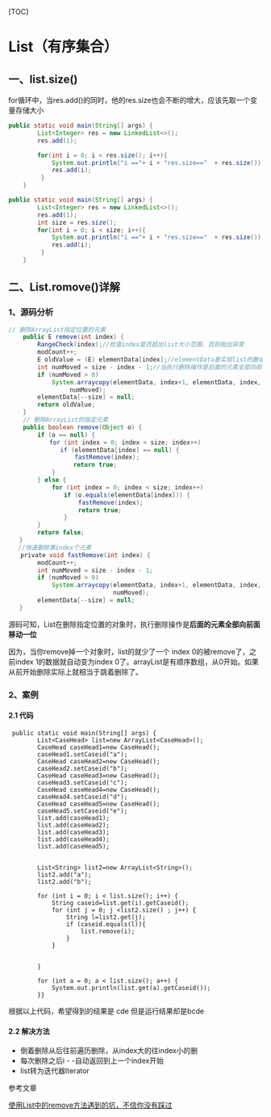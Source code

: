 [TOC]



# List（有序集合）



## 一、list.size()

for循环中，当res.add()的同时，他的res.size也会不断的增大，应该先取一个变量存储大小

```java
public static void main(String[] args) {
        List<Integer> res = new LinkedList<>();
        res.add(1);

        for(int i = 0; i < res.size(); i++){
            System.out.println("i =="+ i + "res.size=="  + res.size());
            res.add(i);
         }
    }

public static void main(String[] args) {
        List<Integer> res = new LinkedList<>();
        res.add(1);
		int size = res.size();
        for(int i = 0; i < size; i++){
            System.out.println("i =="+ i + "res.size=="  + res.size());
            res.add(i);
         }
    }
```



## 二、List.romove()详解

### 1、源码分析

```java
// 删除ArrayList指定位置的元素
    public E remove(int index) {
        RangeCheck(index);//检查index是否超出list大小范围，否则抛出异常
        modCount++;
        E oldValue = (E) elementData[index];//elementData是实现list的数组
        int numMoved = size - index - 1;//当执行删除操作是后面的元素全部向前面移动一位
        if (numMoved > 0)
            System.arraycopy(elementData, index+1, elementData, index,
                 numMoved);
        elementData[--size] = null;
        return oldValue;
    }
    // 删除ArrayList的指定元素
    public boolean remove(Object o) {
        if (o == null) {
        　　for (int index = 0; index < size; index++)
           　　if (elementData[index] == null) {
               　　fastRemove(index);
            　　　 return true;
            }
        } else {
            for (int index = 0; index < size; index++)
           　　 if (o.equals(elementData[index])) {
           　　     fastRemove(index);
           　　     return true;
         　　   }
        }
        return false;
   }
 　//快速删除第index个元素
　　private void fastRemove(int index) {
        modCount++;  
        int numMoved = size - index - 1;  
        if (numMoved > 0)  
            System.arraycopy(elementData, index+1, elementData, index,  
                             numMoved);  
        elementData[--size] = null; 
   } 
```

源码可知，List在删除指定位置的对象时，执行删除操作是**后面的元素全部向前面移动一位**

因为，当你remove掉一个对象时，list的就少了一个 index 0的被remove了，之前index 1的数据就自动变为index 0了。arrayList是有顺序数组，从0开始。如果从前开始删除实际上就相当于跳着删除了。



### 2、案例

#### 2.1  代码

```
 public static void main(String[] args) {
        List<CaseHead> list=new ArrayList<CaseHead>();
        CaseHead caseHead1=new CaseHead();
        caseHead1.setCaseid("a");
        CaseHead caseHead2=new CaseHead();
        caseHead2.setCaseid("b");
        CaseHead caseHead3=new CaseHead();
        caseHead3.setCaseid("c");
        CaseHead caseHead4=new CaseHead();
        caseHead4.setCaseid("d");
        CaseHead caseHead5=new CaseHead();
        caseHead5.setCaseid("e");
        list.add(caseHead1);
        list.add(caseHead2);
        list.add(caseHead3);
        list.add(caseHead4);
        list.add(caseHead5);


        List<String> list2=new ArrayList<String>();
        list2.add("a");
        list2.add("b");

        for (int i = 0; i < list.size(); i++) {
            String caseid=list.get(i).getCaseid();
            for (int j = 0; j <list2.size() ; j++) {
                String l=list2.get(j);
                if (caseid.equals(l)){
                    list.remove(i);
                }
            }


        }

        for (int a = 0; a < list.size(); a++) {
            System.out.println(list.get(a).getCaseid());
        }}
```

根据以上代码，希望得到的结果是 cde 但是运行结果却是bcde



#### 2.2 解决方法

- 倒着删除从后往前遍历删除，从index大的往index小的删
- 每次删除之后i - -自动返回到上一个index开始
- list转为迭代器Iterator



参考文章

[使用List中的remove方法遇到的坑，不信你没有踩过](https://mp.weixin.qq.com/s?__biz=MzA5MTMyNTI0Nw==&mid=2649792054&idx=2&sn=ae731b708019b9e47defcee4ab19dab6&chksm=887a2866bf0da170b44ee376735667726bd965d46c75c609332c70aec62090132681f0045355&scene=126&sessionid=1593735128&key=512f5ec3dfd47d201106c91c6d78b603a26d96ea661107ef79be60afc340014e9a689f65badaa4d501e16381e951948cc759ff06f19d909e2d8123d1f343af01d9ab40aa958d57c09b0d538d001c5175&ascene=1&uin=MTg5MjE1NTkyOQ%3D%3D&devicetype=Windows+10+x64&version=62090529&lang=zh_CN&exportkey=A3bqffc2LqUI616tmYsPwOg%3D&pass_ticket=DsoEm3acI5%2Fpz45V4LJSG%2BgD%2Bs%2Fsjeey5O7dkZOChuViAIzRxJ2h23p%2B%2Fl43lpDS)

